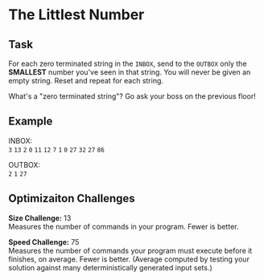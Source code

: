 
# The Littlest Number

## Task

For each zero terminated string in the `INBOX`, send to the `OUTBOX` only the **SMALLEST** number you've seen in that string. You will never be given an empty string. Reset and repeat for each string.

What's a "zero terminated string"? Go ask your boss on the previous floor!

## Example

INBOX:  
`3` `13` `2` `0` `11` `12` `7` `1` `0` `27` `32` `27` `86`

OUTBOX:  
`2` `1` `27`

## Optimizaiton Challenges

**Size Challenge:** 13  
Measures the number of commands in your program. Fewer is better.

**Speed Challenge:** 75  
Measures the number of commands your program must execute before it finishes, on average. Fewer is better. (Average computed by testing your solution against many deterministically generated input sets.)
